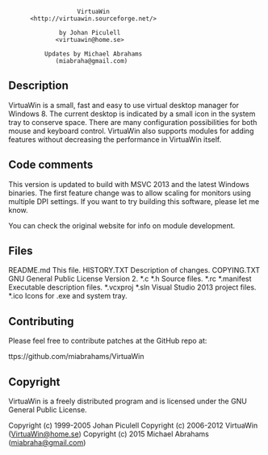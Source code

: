 
                       VirtuaWin
          <http://virtuawin.sourceforge.net/>
	
                  by Johan Piculell
                 <virtuawin@home.se>
                 
              Updates by Michael Abrahams
                 (miabraha@gmail.com)


Description
--------------------------------------------------------------
VirtuaWin is a small, fast and easy to use virtual desktop manager for Windows 8. The current desktop is indicated by a small icon in the system tray to conserve space. There are many configuration possibilities for both mouse and keyboard control. VirtuaWin also supports modules for adding features without decreasing the performance in VirtuaWin itself.

Code comments
--------------------------------------------------------------
This version is updated to build with MSVC 2013 and the latest Windows binaries. The first feature change was to allow scaling for monitors using multiple DPI settings. If you want to try building this software, please let me know.

You can check the original website for info on module development.


Files
--------------------------------------------------------------
README.md         This file.
HISTORY.TXT       Description of changes.
COPYING.TXT       GNU General Public License Version 2.
*.c *.h           Source files.
*.rc *.manifest   Executable description files. 
*.vcxproj *.sln   Visual Studio 2013 project files.
*.ico             Icons for .exe and system tray.        


Contributing
--------------------------------------------------------------
Please feel free to contribute patches at the GitHub repo at:

ttps://github.com/miabrahams/VirtuaWin


Copyright
--------------------------------------------------------------
VirtuaWin is a freely distributed program and is licensed under the GNU
General Public License.

Copyright (c) 1999-2005 Johan Piculell
Copyright (c) 2006-2012 VirtuaWin (VirtuaWin@home.se)
Copyright (c) 2015 Michael Abrahams (miabraha@gmail.com)

